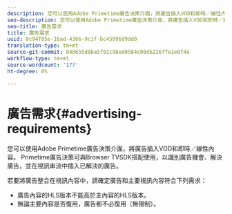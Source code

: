 ```yaml
---
description: 您可以使用Adobe Primetime廣告決策介面，將廣告插入VOD和即時／線性內容。 Primetime廣告決策可與Browser TVSDK搭配使用，以識別廣告機會、解決廣告，並在視訊串流中插入已解決的廣告。
seo-description: 您可以使用Adobe Primetime廣告決策介面，將廣告插入VOD和即時／線性內容。 Primetime廣告決策可與Browser TVSDK搭配使用，以識別廣告機會、解決廣告，並在視訊串流中插入已解決的廣告。
seo-title: 廣告需求
title: 廣告需求
uuid: 8c94f05e-16ad-4366-9c1f-bc45896d9dd0
translation-type: tm+mt
source-git-commit: 040655d8ba5f91c98ed0584c08db226ffe1e0f4e
workflow-type: tm+mt
source-wordcount: '177'
ht-degree: 0%

---
```



# 廣告需求{#advertising-requirements}

您可以使用Adobe Primetime廣告決策介面，將廣告插入VOD和即時／線性內容。 Primetime廣告決策可與Browser TVSDK搭配使用，以識別廣告機會、解決廣告，並在視訊串流中插入已解決的廣告。

若要將廣告整合在視訊內容中，請確定廣告和主要視訊內容符合下列需求：

* 廣告內容的HLS版本不能高於主內容的HLS版本。
* 無論主要內容是否復用，廣告都不必復用（無限制）。

